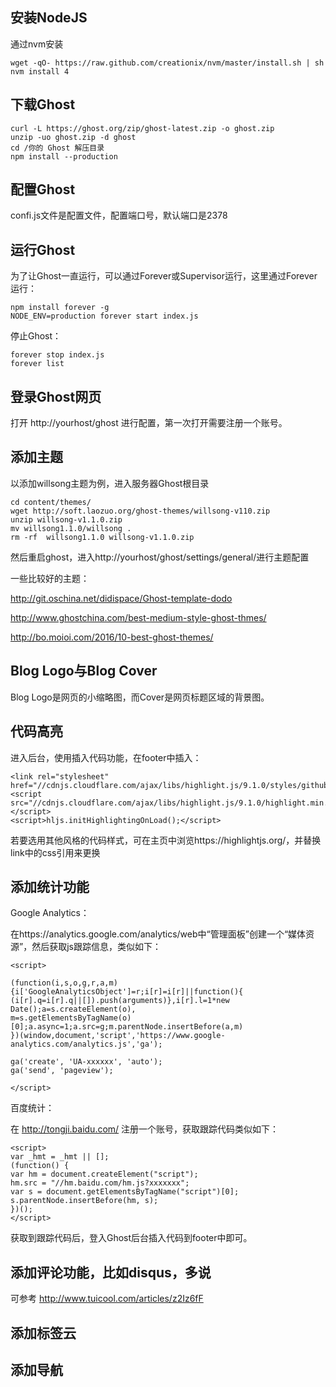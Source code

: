 ## 安装NodeJS

   通过nvm安装

    wget -qO- https://raw.github.com/creationix/nvm/master/install.sh | sh
    nvm install 4

## 下载Ghost

    curl -L https://ghost.org/zip/ghost-latest.zip -o ghost.zip
    unzip -uo ghost.zip -d ghost
    cd /你的 Ghost 解压目录
    npm install --production
    
## 配置Ghost

   confi.js文件是配置文件，配置端口号，默认端口是2378
   
## 运行Ghost

   为了让Ghost一直运行，可以通过Forever或Supervisor运行，这里通过Forever运行：
    
    npm install forever -g
    NODE_ENV=production forever start index.js
   
   停止Ghost：
    
    forever stop index.js
    forever list
    
## 登录Ghost网页

   打开 http://yourhost/ghost 进行配置，第一次打开需要注册一个账号。
   
## 添加主题

   以添加willsong主题为例，进入服务器Ghost根目录
    
    cd content/themes/
    wget http://soft.laozuo.org/ghost-themes/willsong-v110.zip
    unzip willsong-v1.1.0.zip
    mv willsong1.1.0/willsong .
    rm -rf  willsong1.1.0 willsong-v1.1.0.zip
   
   然后重启ghost，进入http://yourhost/ghost/settings/general/进行主题配置
   
   一些比较好的主题：
   
   http://git.oschina.net/didispace/Ghost-template-dodo
   
   http://www.ghostchina.com/best-medium-style-ghost-thmes/
   
   http://bo.moioi.com/2016/10-best-ghost-themes/
   
## Blog Logo与Blog Cover

   Blog Logo是网页的小缩略图，而Cover是网页标题区域的背景图。
   
## 代码高亮

   进入后台，使用插入代码功能，在footer中插入：
   
    <link rel="stylesheet" href="//cdnjs.cloudflare.com/ajax/libs/highlight.js/9.1.0/styles/github.min.css">
    <script src="//cdnjs.cloudflare.com/ajax/libs/highlight.js/9.1.0/highlight.min.js"></script>
    <script>hljs.initHighlightingOnLoad();</script>
   
   若要选用其他风格的代码样式，可在主页中浏览https://highlightjs.org/，并替换link中的css引用来更换
 
## 添加统计功能
   Google Analytics：
   
   在https://analytics.google.com/analytics/web中“管理面板”创建一个“媒体资源”，然后获取js跟踪信息，类似如下：
   
    <script>
    
    (function(i,s,o,g,r,a,m){i['GoogleAnalyticsObject']=r;i[r]=i[r]||function(){
    (i[r].q=i[r].q||[]).push(arguments)},i[r].l=1*new Date();a=s.createElement(o),
    m=s.getElementsByTagName(o)[0];a.async=1;a.src=g;m.parentNode.insertBefore(a,m)
    })(window,document,'script','https://www.google-analytics.com/analytics.js','ga');

    ga('create', 'UA-xxxxxx', 'auto');
    ga('send', 'pageview');

    </script>
    
   百度统计：
   
   在 http://tongji.baidu.com/ 注册一个账号，获取跟踪代码类似如下：
   
    <script>
    var _hmt = _hmt || [];
    (function() {
    var hm = document.createElement("script");
    hm.src = "//hm.baidu.com/hm.js?xxxxxxx";
    var s = document.getElementsByTagName("script")[0]; 
    s.parentNode.insertBefore(hm, s);
    })();
    </script>
    
   获取到跟踪代码后，登入Ghost后台插入代码到footer中即可。

## 添加评论功能，比如disqus，多说

   可参考 http://www.tuicool.com/articles/z2Iz6fF
   
## 添加标签云


## 添加导航
